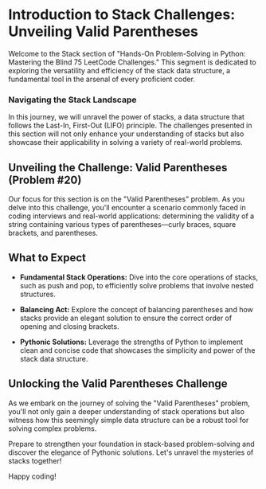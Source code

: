 # Introduction to Stack Challenges: Unveiling Valid Parentheses

Welcome to the Stack section of "Hands-On Problem-Solving in Python: Mastering the Blind 75 LeetCode Challenges." This segment is dedicated to exploring the versatility and efficiency of the stack data structure, a fundamental tool in the arsenal of every proficient coder.

### Navigating the Stack Landscape

In this journey, we will unravel the power of stacks, a data structure that follows the Last-In, First-Out (LIFO) principle. The challenges presented in this section will not only enhance your understanding of stacks but also showcase their applicability in solving a variety of real-world problems.

## Unveiling the Challenge: Valid Parentheses (Problem #20)

Our focus for this section is on the "Valid Parentheses" problem. As you delve into this challenge, you'll encounter a scenario commonly faced in coding interviews and real-world applications: determining the validity of a string containing various types of parentheses—curly braces, square brackets, and parentheses.

## What to Expect

- **Fundamental Stack Operations:** Dive into the core operations of stacks, such as push and pop, to efficiently solve problems that involve nested structures.

- **Balancing Act:** Explore the concept of balancing parentheses and how stacks provide an elegant solution to ensure the correct order of opening and closing brackets.

- **Pythonic Solutions:** Leverage the strengths of Python to implement clean and concise code that showcases the simplicity and power of the stack data structure.

## Unlocking the Valid Parentheses Challenge

As we embark on the journey of solving the "Valid Parentheses" problem, you'll not only gain a deeper understanding of stack operations but also witness how this seemingly simple data structure can be a robust tool for solving complex problems.

Prepare to strengthen your foundation in stack-based problem-solving and discover the elegance of Pythonic solutions. Let's unravel the mysteries of stacks together!

Happy coding!